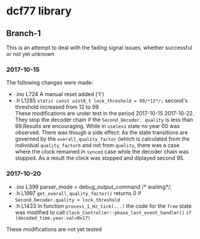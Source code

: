 # dcf77 library
## Branch-1 
This is an attempt to deal with the fading signal issues, whether successful or not yet unknown
### 2017-10-15
The following changes were made:
-  .ino L724 A manual reset added ('t')
-  .h L1285 `static const uint8_t lock_threshold = 99/*12*/;` second's threshold increased from 12 to 99.  
These modifications are under test in the period 2017-10-15 2017-10-22. They stop the decoder chain if the `Second_Decoder. quality` is less than 99.Results are encouraging. While in `useless` state no year 00 was observed. There was though a side effect: As the state transitions are governed by the `overall_quality_factor` (which is calculated from the individual `quality_factor`s and not from `quality`, there was a case where the clock remained in `synced` case while the decoder chain was stopped. As a result the clock was stopped and diplayed second 95.
### 2017-10-20
-  .ino L399 parser_mode = debug_output_command /* waiting*/;
-  .h L1997 `get_overall_quality_factor()` returns 0 if `Second_Decoder.quality < lock_threshold`
-  .h L1433 In function `process_1_Hz_tick(...)` the code for the `free` state was modified to call `Clock_Controller::phase_lost_event_handler()` `if (decoded_time.year.val<0x17)`  
  
  These modifications are not yet tested

